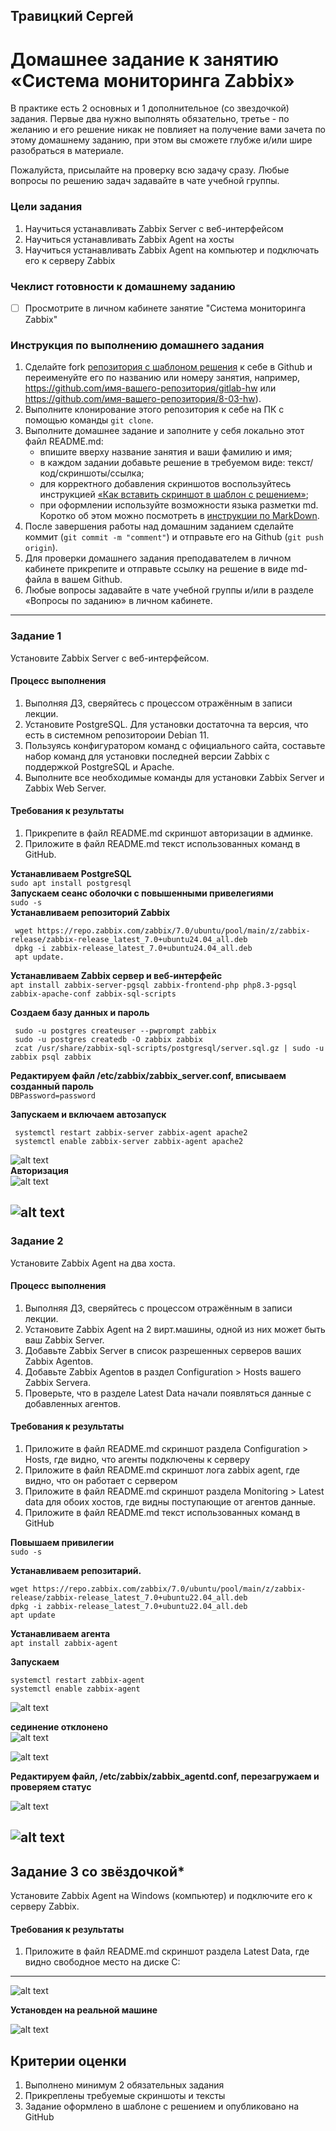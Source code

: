 ## Травицкий Сергей
# Домашнее задание к занятию «Система мониторинга Zabbix»

В практике есть 2 основных и 1 дополнительное (со звездочкой) задания. Первые два нужно выполнять обязательно, третье - по желанию и его решение никак не повлияет на получение вами зачета по этому домашнему заданию, при этом вы сможете глубже и/или шире разобраться в материале. 

Пожалуйста, присылайте на проверку всю задачу сразу. Любые вопросы по решению задач задавайте в чате учебной группы.

### Цели задания
1. Научиться устанавливать Zabbix Server c веб-интерфейсом
2. Научиться устанавливать Zabbix Agent на хосты
3. Научиться устанавливать Zabbix Agent на компьютер и подключать его к серверу Zabbix 

### Чеклист готовности к домашнему заданию
- [ ] Просмотрите в личном кабинете занятие "Система мониторинга Zabbix" 

### Инструкция по выполнению домашнего задания

1. Сделайте fork [репозитория c шаблоном решения](https://github.com/netology-code/sys-pattern-homework) к себе в Github и переименуйте его по названию или номеру занятия, например, https://github.com/имя-вашего-репозитория/gitlab-hw или https://github.com/имя-вашего-репозитория/8-03-hw).
2. Выполните клонирование этого репозитория к себе на ПК с помощью команды `git clone`.
3. Выполните домашнее задание и заполните у себя локально этот файл README.md:
   - впишите вверху название занятия и ваши фамилию и имя;
   - в каждом задании добавьте решение в требуемом виде: текст/код/скриншоты/ссылка;
   - для корректного добавления скриншотов воспользуйтесь инструкцией [«Как вставить скриншот в шаблон с решением»](https://github.com/netology-code/sys-pattern-homework/blob/main/screen-instruction.md);
   - при оформлении используйте возможности языка разметки md. Коротко об этом можно посмотреть в [инструкции по MarkDown](https://github.com/netology-code/sys-pattern-homework/blob/main/md-instruction.md).
4. После завершения работы над домашним заданием сделайте коммит (`git commit -m "comment"`) и отправьте его на Github (`git push origin`).
5. Для проверки домашнего задания преподавателем в личном кабинете прикрепите и отправьте ссылку на решение в виде md-файла в вашем Github.
6. Любые вопросы задавайте в чате учебной группы и/или в разделе «Вопросы по заданию» в личном кабинете.

---

### Задание 1 

Установите Zabbix Server с веб-интерфейсом.

#### Процесс выполнения
1. Выполняя ДЗ, сверяйтесь с процессом отражённым в записи лекции.
2. Установите PostgreSQL. Для установки достаточна та версия, что есть в системном репозитороии Debian 11.
3. Пользуясь конфигуратором команд с официального сайта, составьте набор команд для установки последней версии Zabbix с поддержкой PostgreSQL и Apache.
4. Выполните все необходимые команды для установки Zabbix Server и Zabbix Web Server.

#### Требования к результаты 
1. Прикрепите в файл README.md скриншот авторизации в админке.
2. Приложите в файл README.md текст использованных команд в GitHub.

**Устанавливаем PostgreSQL**  
`sudo apt install postgresql`  
**Запускаем сеанс оболочки с повышенными привелегиями**  
`sudo -s`  
**Устанавливаем репозиторий Zabbix**  
```
 wget https://repo.zabbix.com/zabbix/7.0/ubuntu/pool/main/z/zabbix-release/zabbix-release_latest_7.0+ubuntu24.04_all.deb
 dpkg -i zabbix-release_latest_7.0+ubuntu24.04_all.deb
 apt update.
```
**Устанавливаем Zabbix сервер и веб-интерфейс**  
`apt install zabbix-server-pgsql zabbix-frontend-php php8.3-pgsql zabbix-apache-conf zabbix-sql-scripts`  

**Cоздаем базу данных и пароль**  
```
 sudo -u postgres createuser --pwprompt zabbix
 sudo -u postgres createdb -O zabbix zabbix
 zcat /usr/share/zabbix-sql-scripts/postgresql/server.sql.gz | sudo -u zabbix psql zabbix
```
**Редактируем файл /etc/zabbix/zabbix_server.conf, вписываем созданный пароль**  
`DBPassword=password`  

**Запускаем и включаем автозапуск**  
```
 systemctl restart zabbix-server zabbix-agent apache2
 systemctl enable zabbix-server zabbix-agent apache2
```

![alt text](https://github.com/travickiy67/zabbix1/blob/main/img/img1.1.png)  
**Авторизация**  
![alt text](https://github.com/travickiy67/zabbix1/blob/main/img/img1.2.png)  

![alt text](https://github.com/travickiy67/zabbix1/blob/main/img/img1.3.png)  
---

### Задание 2 

Установите Zabbix Agent на два хоста.

#### Процесс выполнения
1. Выполняя ДЗ, сверяйтесь с процессом отражённым в записи лекции.
2. Установите Zabbix Agent на 2 вирт.машины, одной из них может быть ваш Zabbix Server.
3. Добавьте Zabbix Server в список разрешенных серверов ваших Zabbix Agentов.
4. Добавьте Zabbix Agentов в раздел Configuration > Hosts вашего Zabbix Servera.
5. Проверьте, что в разделе Latest Data начали появляться данные с добавленных агентов.

#### Требования к результаты 
1. Приложите в файл README.md скриншот раздела Configuration > Hosts, где видно, что агенты подключены к серверу
2. Приложите в файл README.md скриншот лога zabbix agent, где видно, что он работает с сервером
3. Приложите в файл README.md скриншот раздела Monitoring > Latest data для обоих хостов, где видны поступающие от агентов данные.
4. Приложите в файл README.md текст использованных команд в GitHub

**Повышаем привилегии**  
`sudo -s`  

**Устанавливаем репозитарий.**  
```
wget https://repo.zabbix.com/zabbix/7.0/ubuntu/pool/main/z/zabbix-release/zabbix-release_latest_7.0+ubuntu22.04_all.deb
dpkg -i zabbix-release_latest_7.0+ubuntu22.04_all.deb
apt update
```
**Устанавливаем агента**  
`apt install zabbix-agent`  

**Запускаем**  
```
systemctl restart zabbix-agent
systemctl enable zabbix-agent
```
![alt text](https://github.com/travickiy67/zabbix1/blob/main/img/img2.1.png)

**сединение отклонено**  
![alt text](https://github.com/travickiy67/zabbix1/blob/main/img/img2.8.png)

![alt text](https://github.com/travickiy67/zabbix1/blob/main/img/img2.6.png)

**Редактируем файл, /etc/zabbix/zabbix_agentd.conf, перезагружаем и проверяем статус**  

![alt text](https://github.com/travickiy67/zabbix1/blob/main/img/img2.3.png)

![alt text](https://github.com/travickiy67/zabbix1/blob/main/img/img2.4.png)
---
## Задание 3 со звёздочкой*
Установите Zabbix Agent на Windows (компьютер) и подключите его к серверу Zabbix.

#### Требования к результаты 
1. Приложите в файл README.md скриншот раздела Latest Data, где видно свободное место на диске C:
--- 
![alt text](https://github.com/travickiy67/zabbix1/blob/main/img/img3.1.png)

**Установден на реальной машине**

![alt text](https://github.com/travickiy67/zabbix1/blob/main/img/img3.2.png)
## Критерии оценки

1. Выполнено минимум 2 обязательных задания
2. Прикреплены требуемые скриншоты и тексты 
3. Задание оформлено в шаблоне с решением и опубликовано на GitHub



